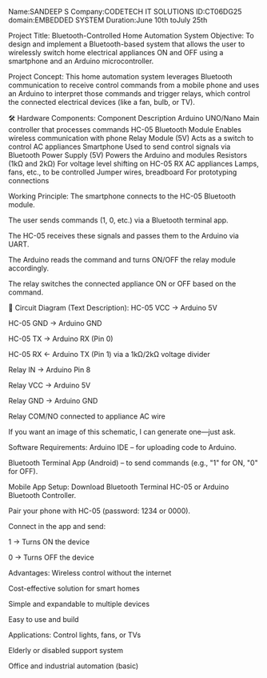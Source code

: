 Name:SANDEEP S
Company:CODETECH IT SOLUTIONS
ID:CT06DG25
domain:EMBEDDED SYSTEM
Duration:June 10th toJuly 25th

Project Title:
Bluetooth-Controlled Home Automation System
 Objective:
To design and implement a Bluetooth-based system that allows the user to wirelessly switch home electrical appliances ON and OFF using a smartphone and an Arduino microcontroller.

 Project Concept:
This home automation system leverages Bluetooth communication to receive control commands from a mobile phone and uses an Arduino to interpret those commands and trigger relays, which control the connected electrical devices (like a fan, bulb, or TV).

🛠️ Hardware Components:
Component	Description
Arduino UNO/Nano	Main controller that processes commands
HC-05 Bluetooth Module	Enables wireless communication with phone
Relay Module (5V)	Acts as a switch to control AC appliances
Smartphone	Used to send control signals via Bluetooth
Power Supply (5V)	Powers the Arduino and modules
Resistors (1kΩ and 2kΩ)	For voltage level shifting on HC-05 RX
AC appliances	Lamps, fans, etc., to be controlled
Jumper wires, breadboard	For prototyping connections

 Working Principle:
The smartphone connects to the HC-05 Bluetooth module.

The user sends commands (1, 0, etc.) via a Bluetooth terminal app.

The HC-05 receives these signals and passes them to the Arduino via UART.

The Arduino reads the command and turns ON/OFF the relay module accordingly.

The relay switches the connected appliance ON or OFF based on the command.

🔌 Circuit Diagram (Text Description):
HC-05 VCC → Arduino 5V

HC-05 GND → Arduino GND

HC-05 TX → Arduino RX (Pin 0)

HC-05 RX ← Arduino TX (Pin 1) via a 1kΩ/2kΩ voltage divider

Relay IN → Arduino Pin 8

Relay VCC → Arduino 5V

Relay GND → Arduino GND

Relay COM/NO connected to appliance AC wire

If you want an image of this schematic, I can generate one—just ask.

 Software Requirements:
Arduino IDE – for uploading code to Arduino.

Bluetooth Terminal App (Android) – to send commands (e.g., "1" for ON, "0" for OFF).

 Mobile App Setup:
Download Bluetooth Terminal HC-05 or Arduino Bluetooth Controller.

Pair your phone with HC-05 (password: 1234 or 0000).

Connect in the app and send:

1 → Turns ON the device

0 → Turns OFF the device

 Advantages:
Wireless control without the internet

Cost-effective solution for smart homes

Simple and expandable to multiple devices

Easy to use and build

 Applications:
Control lights, fans, or TVs

Elderly or disabled support system

Office and industrial automation (basic)

